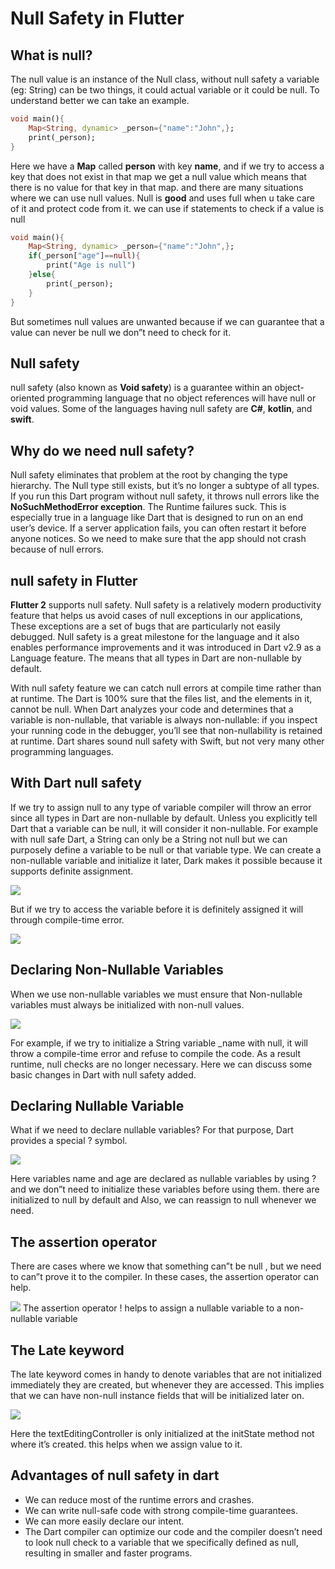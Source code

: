 # Null Safety in Flutter

## What is null?

The null value is an instance of the Null class, without null safety a variable (eg: String) can be two things, it could actual variable or it could be null.
To understand better we can take an example.

```dart
void main(){
    Map<String, dynamic> _person={"name":"John",};
    print(_person);
}
```

Here we have a **Map** called **person** with key **name**, and if we try to access a key that does not exist in that map we get a null value which means that there is no value for that key in that map. and there are many situations where we can use null values. Null is **good** and uses full when u take care of it and protect code from it. we can use if statements to check if a value is null

```dart
void main(){
    Map<String, dynamic> _person={"name":"John",};
    if(_person["age"]==null){
        print("Age is null")
    }else{
        print(_person);
    }
}
```

But sometimes null values are unwanted because if we can guarantee that a value can never be null we don”t need to check for it.

## Null safety

null safety (also known as **Void safety**) is a guarantee within an object-oriented programming language that no object references will have null or void values.
Some of the languages having null safety are **C#**, **kotlin**, and **swift**.

## Why do we need null safety?

Null safety eliminates that problem at the root by changing the type hierarchy. The Null type still exists, but it’s no longer a subtype of all types. If you run this Dart program without null safety, it throws null errors like the **NoSuchMethodError exception**. The Runtime failures suck. This is especially true in a language like Dart that is designed to run on an end user’s device. If a server application fails, you can often restart it before anyone notices. So we need to make sure that the app should not crash because of null errors.

## null safety in Flutter

**Flutter 2** supports null safety. Null safety is a relatively modern productivity feature that helps us avoid cases of null exceptions in our applications, These exceptions are a set of bugs that are particularly not easily debugged. Null safety is a great milestone for the language and it also enables performance improvements and it was introduced in Dart v2.9 as a Language feature.
The means that all types in Dart are non-nullable by default.

With null safety feature we can catch null errors at compile time rather than at runtime.
The Dart is 100% sure that the files list, and the elements in it, cannot be null. When Dart analyzes your code and determines that a variable is non-nullable, that variable is always non-nullable: if you inspect your running code in the debugger, you’ll see that non-nullability is retained at runtime. Dart shares sound null safety with Swift, but not very many other programming languages.

## With Dart null safety

If we try to assign null to any type of variable compiler will throw an error since all types in Dart are non-nullable by default. Unless you explicitly tell Dart that a variable can be null, it will consider it non-nullable.
For example with null safe Dart, a String can only be a String not null but we can purposely define a variable to be null or that variable type.
We can create a non-nullable variable and initialize it later, Dark makes it possible because it supports definite assignment.

![](https://lh4.googleusercontent.com/SMPYPG2VitB1F9IcwrT8qj5rcts55lVtfKEZqZcbbmDco5dId_x85Si3DT2lOf8qLk7TxIc6v_xT1l2abjLamNcWV2ah4DZOvlDjJS0)

But if we try to access the variable before it is definitely assigned it will through compile-time error.

![](https://lh4.googleusercontent.com/xJBYtKjjnSxycK5rWGPE6NXhw62eeJ-TNgIS6G0CpZ7H17g1NUtDCi6WvWBRlDN_7qbhMDhh8UdsOjBPR0qBtnEfcxNoB1_8osPCh9FnSDFCpBZvn0QkE6iN8-Y5exDfTiCgmjiD)

## Declaring Non-Nullable Variables

When we use non-nullable variables we must ensure that Non-nullable variables must always be initialized with non-null values.

![](https://lh6.googleusercontent.com/qA5mS4Oi9HJHaaD64iOmBLuRIruzq1VmbU0CXAA5HpzPgkOMvVkwt2Ub7PvKJxmD0YWi87dI5V3oOcECyFhXMXV31OwuFI1owRaZmi4)

For example, if we try to initialize a String variable \_name with null, it will throw a compile-time error and refuse to compile the code. As a result runtime, null checks are no longer necessary.
Here we can discuss some basic changes in Dart with null safety added.

## Declaring Nullable Variable

What if we need to declare nullable variables? For that purpose, Dart provides a special ? symbol.

![](https://lh5.googleusercontent.com/YLeF_SZSHkCTN_h3L64eSYtBA-U7A5UooWXwtcDT3LaIQLmg3LHXXYCkOWu4czdv8lUPIEK942oMHAygsleIRuSGLl52LvklhKBvZJDr)

Here variables name and age are declared as nullable variables by using ? and we don”t need to initialize these variables before using them. there are initialized to null by default and Also, we can reassign to null whenever we need.

## The assertion operator

There are cases where we know that something can”t be null , but we need to can”t prove it to the compiler. In these cases, the assertion operator can help.

![](https://lh4.googleusercontent.com/k9bJGhFeELSFkg0sMp7pBQ9LEYfIT40pw3T-v2mpzpw5bcMdBoxUW1EQheeHLSujFtcCD0DRP3gyaucEFcM-WH6gOtGhpm77Tp2ujm4GwuQolZmy-ixVLMAHhm9q9ZQCkoKuqmv9)
The assertion operator ! helps to assign a nullable variable to a non-nullable variable

## The Late keyword

The late keyword comes in handy to denote variables that are not initialized immediately they are created, but whenever they are accessed. This implies that we can have non-null instance fields that will be initialized later on.

![](https://lh6.googleusercontent.com/WN2osv1R4yorYePNsoAY8jvIgepXR7jU2JgY62GKQPYqsQC0jrHFJtiiWWLEJ4Zu20Rl9V1ArYFvTKDqsFb2GAwQOuq84xiRWJK3l5QQXIwWXMtbHJql1jufIjlF4li_rsCMGIOB)

Here the textEditingController is only initialized at the initState method not where it’s created. this helps when we assign value to it.

## Advantages of null safety in dart

- We can reduce most of the runtime errors and crashes.
- We can write null-safe code with strong compile-time guarantees.
- We can more easily declare our intent.
- The Dart compiler can optimize our code and the compiler doesn’t need to look null check to a variable that we specifically defined as null, resulting in smaller and faster programs.
